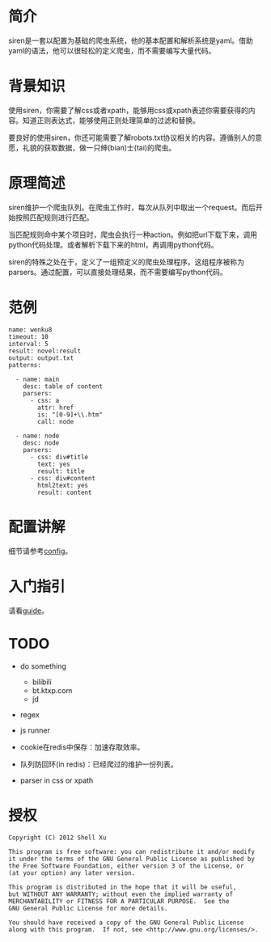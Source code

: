 # 简介 #

siren是一套以配置为基础的爬虫系统，他的基本配置和解析系统是yaml。借助yaml的语法，他可以很轻松的定义爬虫，而不需要编写大量代码。

# 背景知识 #

使用siren，你需要了解css或者xpath，能够用css或xpath表述你需要获得的内容。知道正则表达式，能够使用正则处理简单的过滤和替换。

要良好的使用siren，你还可能需要了解robots.txt协议相关的内容。遵循别人的意愿，礼貌的获取数据，做一只绅(bian)士(tai)的爬虫。

# 原理简述 #

siren维护一个爬虫队列。在爬虫工作时，每次从队列中取出一个request。而后开始按照匹配规则进行匹配。

当匹配规则命中某个项目时，爬虫会执行一种action。例如把url下载下来，调用python代码处理。或者解析下载下来的html，再调用python代码。

siren的特殊之处在于，定义了一组预定义的爬虫处理程序。这组程序被称为parsers。通过配置，可以直接处理结果，而不需要编写python代码。

# 范例 #

	name: wenku8
	timeout: 10
	interval: 5
	result: novel:result
	output: output.txt
	patterns:
	 
	  - name: main
		desc: table of content
		parsers:
		  - css: a
			attr: href
			is: "[0-9]+\\.htm"
			call: node
	 
	  - name: node
		desc: node
		parsers:
		  - css: div#title
			text: yes
			result: title
		  - css: div#content
			html2text: yes
			result: content

# 配置讲解 #

细节请参考[config](config.md)。

# 入门指引 #

请看[guide](GUIDE.md)。

# TODO #

* do something
  * bilibili
  * bt.ktxp.com
  * jd

* regex
* js runner

* cookie在redis中保存：加速存取效率。
* 队列防回环(in redis)：已经爬过的维护一份列表。
* parser in css or xpath

# 授权 #

    Copyright (C) 2012 Shell Xu

    This program is free software: you can redistribute it and/or modify
    it under the terms of the GNU General Public License as published by
    the Free Software Foundation, either version 3 of the License, or
    (at your option) any later version.

    This program is distributed in the hope that it will be useful,
    but WITHOUT ANY WARRANTY; without even the implied warranty of
    MERCHANTABILITY or FITNESS FOR A PARTICULAR PURPOSE.  See the
    GNU General Public License for more details.

    You should have received a copy of the GNU General Public License
    along with this program.  If not, see <http://www.gnu.org/licenses/>.
